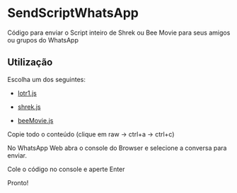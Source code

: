 # SendScriptWhatsApp

Código para enviar o Script inteiro de Shrek ou Bee Movie para seus amigos ou grupos do WhatsApp

## Utilização

Escolha um dos seguintes:

- [lotr1.js](https://github.com/gabrielraeder/scriptWhatsApp/blob/main/lotr1.js)

- [shrek.js](https://github.com/gabrielraeder/scriptWhatsApp/blob/main/shrek.js)

- [beeMovie.js](https://github.com/gabrielraeder/scriptWhatsApp/blob/main/beeMovie.js)

Copie todo o conteúdo (clique em raw -> ctrl+a -> ctrl+c)

No WhatsApp Web abra o console do Browser e selecione a conversa para enviar.

Cole o código no console e aperte Enter

Pronto!
